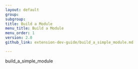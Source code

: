 ```yaml
---
layout: default
group:
subgroup:
title: Build a Module
menu_title: Build a Module
menu_order: 1
version: 2.0
github_link: extension-dev-guide/build_a_simple_module.md

---
```


build_a_simple_module
